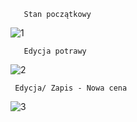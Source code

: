        Stan początkowy
![1](https://github.com/user-attachments/assets/3b5f632c-7832-4e9d-9343-2dbab24ba19e)

       Edycja potrawy
![2](https://github.com/user-attachments/assets/64dbe5b9-6fdb-41b0-8749-2fbd31a3893c)
   
     Edycja/ Zapis - Nowa cena
![3](https://github.com/user-attachments/assets/f5d5d848-d1e6-40ad-aee2-160c6ce96d4e)
